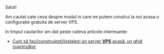 Salut!

Am cautat cate ceva despre modul in care ne putem construi la noi acasa o configuratie gratuita de server VPS.

In timpul cautarilor am dat peste cateva articole interesante:

 - [Cum să faci/construiesti/instalezi un server **VPS** acasă: un ghid cuprinzător](https://blog.oudel.com/how-to-make-a-vps-server-at-home-a-comprehensive-guide/)
